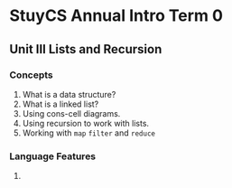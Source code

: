 # StuyCS Annual Intro Term 0


## Unit III Lists and Recursion

### Concepts
1. What is a data structure?
2. What is a linked list?
3. Using cons-cell diagrams.
4. Using recursion to work with lists.
5. Working with `map` `filter` and `reduce`

### Language Features
1. 
